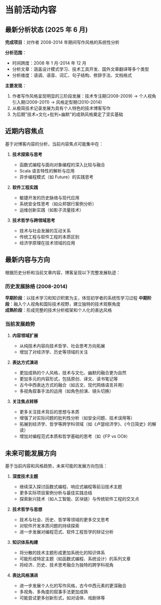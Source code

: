 # 当前活动内容

## 最新分析状态 (2025 年 6 月)

**完成项目**：对作者 2008-2014 年期间写作风格的系统性分析

**分析范围**：

- 时间跨度：2008 年 1 月-2014 年 12 月
- 分析文章：涵盖设计模式学习、技术工具开发、国外文章翻译等多个类型
- 分析维度：语调、语音、词汇、句子结构、修辞手法、文档格式

**主要发现**：

1. 作者写作风格呈现明显的三阶段发展：技术专注期(2008-2009) → 个人视角引入期(2009-2011) → 风格定型期(2010-2014)
2. 从极简技术记录发展为具有个人特色的技术博客写作
3. 为后期"技术+文化+批判+幽默"的成熟风格奠定了坚实基础

## 近期内容焦点

基于对博客内容的分析，当前内容焦点可能集中在：

1. **技术探索与思考**

   - 函数式编程与面向对象编程的深入比较与融合
   - Scala 语言特性的解析与应用
   - 异步编程模式（如 Future）的实践思考

2. **软件工程实践**

   - 敏捷开发的历史脉络与现代应用
   - 系统安全性思考（如众邦银行案例分析）
   - 运维创新实践（如影子流量技术）

3. **技术哲学与跨领域思考**
   - 技术与社会发展的互动关系
   - 传统工程与软件工程的本质区别
   - 经济学原理在技术领域的应用

## 最新内容与方向

根据历史分析和当前文章内容，博客呈现以下完整发展轨迹：

### 历史发展脉络 (2008-2014)

**早期阶段**：以技术学习和知识积累为主，体现初学者的系统性学习过程
**中期阶段**：融入个人视角和国际技术视野，建立独特的技术观察角度  
**成熟阶段**：形成完整的技术分析框架和个人化的表达风格

### 当前发展趋势

1. **内容领域扩展**

   - 从纯技术内容向技术哲学、社会思考方向拓展
   - 增加了对经济学、历史等领域的关注

2. **表达方式演进**

   - 更加成熟的个人风格，技术与文化、幽默的融合更为自然
   - 更加多元的内容形式，包括原创、译文、读书笔记等
   - 古今中西表达方式的融合（如古文、现代网络语言并用）
   - 多视角叙事手法的运用（如角色扮演、镜头切换）

3. **关注焦点转移**
   - 更多关注技术背后的思想与本质
   - 增强了对实际问题的批判性分析（如安全问题、技术误用等）
   - 拓展到经济学、哲学等跨学科领域（如《卢瑟经济学》、《今日简史》的解读）
   - 增加对编程范式本质和哲学基础的思考（如《FP vs OO》）

## 未来可能发展方向

基于当前内容和风格趋势，未来可能的发展方向包括：

1. **深度技术主题**

   - 继续深入探讨函数式编程、响应式编程等前沿技术主题
   - 更多实际项目案例分析与最佳实践总结
   - 探索新兴技术（如人工智能、区块链）与传统软件工程的交叉点

2. **技术哲学与思想**

   - 技术与社会、历史、哲学等领域的更多交叉思考
   - 对软件开发本质问题的持续探索
   - 进一步发展对编程范式、软件工程哲学的辩证分析

3. **知识体系构建**

   - 将分散的技术主题形成更加系统化的知识体系
   - 可能形成特定主题（如函数式编程、系统设计）的系列文章
   - 将经济、历史、技术思考融合为独特的跨学科视角

4. **表达风格演进**
   - 进一步发展个人化的写作风格，古今中西元素的更深融合
   - 多视角、多角度的叙事手法更加成熟
   - 可能尝试更多创新形式，如对话体、戏剧体等
